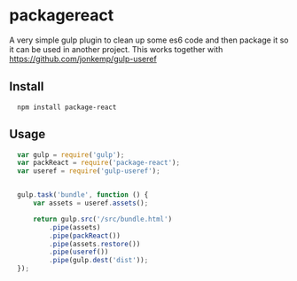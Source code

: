 # packagereact

A very simple gulp plugin to clean up some es6 code and then package it so it can be used in another project.
This works together with https://github.com/jonkemp/gulp-useref

## Install
```
  npm install package-react
```

## Usage

```js
  var gulp = require('gulp');
  var packReact = require('package-react');
  var useref = require('gulp-useref');


  gulp.task('bundle', function () {
      var assets = useref.assets();

      return gulp.src('/src/bundle.html')
          .pipe(assets)
          .pipe(packReact())
          .pipe(assets.restore())
          .pipe(useref())
          .pipe(gulp.dest('dist'));
  });
```
